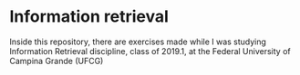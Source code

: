 # Information retrieval

Inside this repository, there are exercises made while I was studying Information Retrieval discipline, class of 2019.1, at the Federal University of Campina Grande (UFCG)